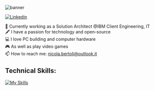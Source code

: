 
![banner](https://github.com/NittuzDev/NittuzDev/assets/65552181/6288aadb-750c-4a80-82e2-b227fd14a42d)

[![Linkedin](https://img.shields.io/badge/LinkedIn-blue?style=for-the-badge&logo=linkedin&labelColor=blue&link=https://www.linkedin.com/in/nicola-bertoli/)](https://www.linkedin.com/in/nicola-bertoli/)

:school: Currently working as a Solution Architect @IBM Client Engineering, IT</br>
:fountain_pen: I have a passion for technology and open-source</br>
:computer: I love PC building and computer hardware</br>
:video_game: As well as play video games</br>
:mailbox: How to reach me: <a href="mailto:nicola.bertoli@outlook.it">nicola.bertoli@outlook.it</a>


## Technical Skills:
<div>

[![My Skills](https://skillicons.dev/icons?i=visualstudio,eclipse,androidstudio,html,js,css,nodejs,python,php,aws,azure,openshift,ansible,git,github,jquery,linux,windows,nginx,postgres,mysql)](https://skillicons.dev)

  
  <!--<img width=50px src="https://raw.githubusercontent.com/github/explore/80688e429a7d4ef2fca1e82350fe8e3517d3494d/topics/visual-studio-code/visual-studio-code.png">&nbsp;&nbsp;&nbsp;
  <img width=50px src="https://cdn.freebiesupply.com/logos/large/2x/eclipse-11-logo-png-transparent.png">&nbsp;
  <img width=50px src="https://raw.githubusercontent.com/github/explore/80688e429a7d4ef2fca1e82350fe8e3517d3494d/topics/html/html.png">&nbsp;
  <img width=50px src="https://raw.githubusercontent.com/github/explore/80688e429a7d4ef2fca1e82350fe8e3517d3494d/topics/css/css.png">&nbsp;
  <img width=50px src="https://raw.githubusercontent.com/github/explore/80688e429a7d4ef2fca1e82350fe8e3517d3494d/topics/bootstrap/bootstrap.png">&nbsp;
  <img width=50px src="https://raw.githubusercontent.com/github/explore/80688e429a7d4ef2fca1e82350fe8e3517d3494d/topics/javascript/javascript.png">&nbsp;
  <img width=50px src="[https://seeklogo.com/images/N/nodejs-logo-FBE122E377-seeklogo.com.png](https://upload.wikimedia.org/wikipedia/commons/thumb/d/d9/Node.js_logo.svg/2560px-Node.js_logo.svg.png)">&nbsp;
  <img width=50px src="https://raw.githubusercontent.com/github/explore/80688e429a7d4ef2fca1e82350fe8e3517d3494d/topics/python/python.png">&nbsp;
  <img width=50px src="https://brandslogos.com/wp-content/uploads/images/large/java-logo-1.png">&nbsp;
  <img width=50px src="https://upload.wikimedia.org/wikipedia/commons/thumb/5/5f/Windows_logo_-_2012.svg/2048px-Windows_logo_-_2012.svg.png">&nbsp;
  <img width=50px src="https://cdn-icons-png.flaticon.com/512/518/518713.png">&nbsp;-->
</div>

